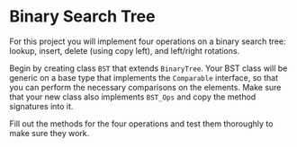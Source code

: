   # Binary Search Tree

For this project you will implement four operations on a binary search tree:  lookup, insert, delete (using copy left), and left/right rotations.

Begin by creating class `BST` that extends `BinaryTree`.  Your BST class will be generic on a base type that implements the `Comparable` interface, so that you can perform the necessary comparisons on the elements.  Make sure that your new class also implements `BST_Ops` and copy the method signatures into it.

Fill out the methods for the four operations and test them thoroughly to make sure they work.